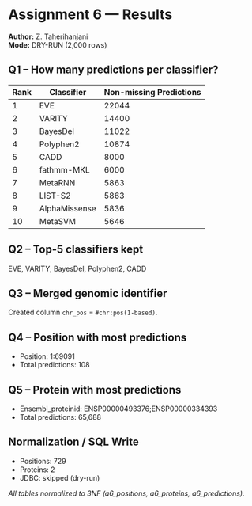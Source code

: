 # Assignment 6 — Results

**Author:** Z. Taherihanjani  
**Mode:** DRY-RUN (2,000 rows)

## Q1 – How many predictions per classifier?
|Rank|Classifier|Non-missing Predictions|
|---|---|---|
|1|EVE|22044|
|2|VARITY|14400|
|3|BayesDel|11022|
|4|Polyphen2|10874|
|5|CADD|8000|
|6|fathmm-MKL|6000|
|7|MetaRNN|5863|
|8|LIST-S2|5863|
|9|AlphaMissense|5836|
|10|MetaSVM|5646|


## Q2 – Top-5 classifiers kept
EVE, VARITY, BayesDel, Polyphen2, CADD

## Q3 – Merged genomic identifier
Created column `chr_pos` = `#chr:pos(1-based)`.

## Q4 – Position with most predictions
- Position: 1:69091
- Total predictions: 108

## Q5 – Protein with most predictions
- Ensembl_proteinid: ENSP00000493376;ENSP00000334393
- Total predictions: 65,688

## Normalization / SQL Write
- Positions: 729
- Proteins: 2
- JDBC: skipped (dry-run)

*All tables normalized to 3NF (a6_positions, a6_proteins, a6_predictions).*
